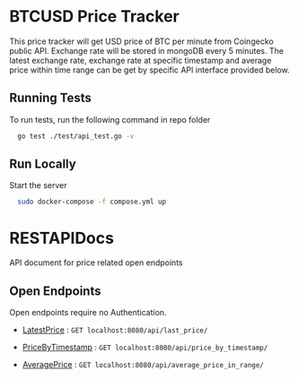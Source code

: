 # BTCUSD Price Tracker

This price tracker will get USD price of BTC per minute from Coingecko public API. Exchange rate will be stored in mongoDB every 5 minutes. The latest exchange rate, exchange rate at specific timestamp and average price within time range can be get by specific API interface provided below.




## Running Tests

To run tests, run the following command in repo folder

```bash
  go test ./test/api_test.go -v
```


## Run Locally

Start the server

```bash
  sudo docker-compose -f compose.yml up
```

# RESTAPIDocs

API document for price related open endpoints

## Open Endpoints

Open endpoints require no Authentication.

* [LatestPrice](getLatestPrice.md) : `GET localhost:8080/api/last_price/`

* [PriceByTimestamp](getPriceByTimestamp.md) : `GET localhost:8080/api/price_by_timestamp/`

* [AveragePrice](getAveragePriceInRange.md) : `GET localhost:8080/api/average_price_in_range/`